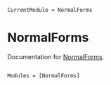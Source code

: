 ```@meta
CurrentModule = NormalForms
```

# NormalForms

Documentation for [NormalForms](https://github.com/brainandforce/NormalForms.jl).

```@index
```

```@autodocs
Modules = [NormalForms]
```
